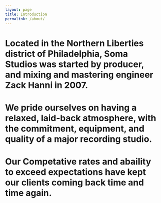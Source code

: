 ```yaml
---
layout: page
title: Introduction
permalink: /about/
---
```


# Located in the Northern Liberties district of Philadelphia, Soma Studios was started by producer, and mixing and mastering engineer Zack Hanni in 2007.

# We pride ourselves on having a **relaxed, laid-back atmosphere,** with the commitment, equipment, and quality of a major recording studio. 

# Our Competative rates and abaility to **exceed expectations** have kept our clients coming back time and time again.